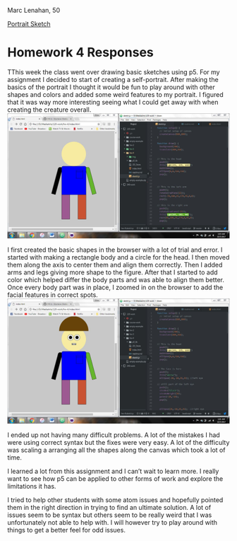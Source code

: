 Marc Lenahan, 50

[Portrait Sketch]( https://marclenahan.github.io/120-work/hw-4/)


# Homework 4 Responses

TThis week the class went over drawing basic sketches using p5. For my assignment I decided to start of creating a self-portrait. After making the basics of the portrait I thought it would be fun to play around with other shapes and colors and added some weird features to my portrait. I figured that it was way more interesting seeing what I could get away with when creating the creature overall.
![Homework example](img/initial_start.JPG)

I first created the basic shapes in the browser with a lot of trial and error. I started with making a rectangle body and a circle for the head. I then moved them along the axis to center them and align them correctly. Then I added arms and legs giving more shape to the figure. After that I started to add color which helped differ the body parts and was able to align them better. Once every body part was in place, I zoomed in on the browser to add the facial features in correct spots.
![Homework example 2](img/final.JPG)

I ended up not having many difficult problems. A lot of the mistakes I had were using correct syntax but the fixes were very easy. A lot of the difficulty was scaling a arranging all the shapes along the canvas which took a lot of time.

I learned a lot from this assignment and I can’t wait to learn more. I really want to see how p5 can be applied to other forms of work and explore the limitations it has.

I tried to help other students with some atom issues and hopefully pointed them in the right direction in trying to find an ultimate solution. A lot of issues seem to be syntax but others seem to be really weird that I was unfortunately not able to help with. I will however try to play around with things to get a better feel for odd issues.
